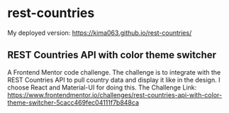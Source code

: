 # rest-countries
My deployed version:
https://kima063.github.io/rest-countries/


REST Countries API with color theme switcher
------------------------------------------------------------
A Frontend Mentor code challenge.
The challenge is to integrate with the REST Countries API to pull country data and display it like in the design. I choose React and Material-UI for doing this.
The Challenge Link: https://www.frontendmentor.io/challenges/rest-countries-api-with-color-theme-switcher-5cacc469fec04111f7b848ca
